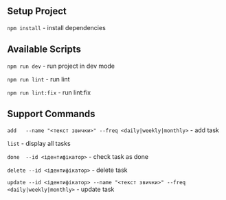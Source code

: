 ## Setup Project

``` npm install ``` - install dependencies



## Available Scripts
``` npm run dev ``` - run project in dev mode

``` npm run lint ``` - run lint

``` npm run lint:fix ``` - run lint:fix



## Support Commands 
``` add   --name "<текст звички>" --freq <daily|weekly|monthly> ``` - add task

``` list ``` - display all tasks 

``` done  --id <ідентифікатор> ``` - check task as done

``` delete --id <ідентифікатор> ``` - delete task

``` update --id <ідентифікатор> --name "<текст звички>" --freq <daily|weekly|monthly> ``` - update task


